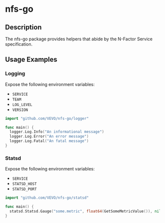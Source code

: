 # nfs-go

## Description

The nfs-go package provides helpers that abide by the N-Factor Service specification.

## Usage Examples

### Logging

Expose the following environment variables:
 * `SERVICE`
 * `TEAM`
 * `LOG_LEVEL`
 * `VERSION`

```go
import "github.com/VEVO/nfs-go/logger"

func main() {
  logger.Log.Info("An informational message")
  logger.Log.Error("An error message")
  logger.Log.Fatal("An fatal message")
}
```

### Statsd

Expose the following environment variables:
 * `SERVICE`
 * `STATSD_HOST`
 * `STATSD_PORT`

```go
import "github.com/VEVO/nfs-go/statsd"

func main() {
  statsd.Statsd.Gauge("some.metric", float64(GetSomeMetricValue()), nil, 1)
}
```
